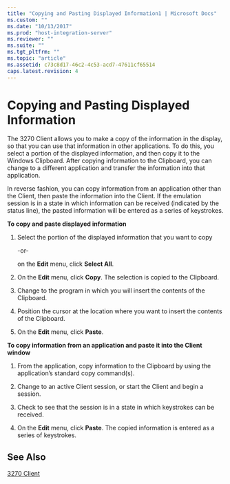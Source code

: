 ```yaml
---
title: "Copying and Pasting Displayed Information1 | Microsoft Docs"
ms.custom: ""
ms.date: "10/13/2017"
ms.prod: "host-integration-server"
ms.reviewer: ""
ms.suite: ""
ms.tgt_pltfrm: ""
ms.topic: "article"
ms.assetid: c73c8d17-46c2-4c53-acd7-47611cf65514
caps.latest.revision: 4
---
```

# Copying and Pasting Displayed Information
The 3270 Client allows you to make a copy of the information in the display, so that you can use that information in other applications. To do this, you select a portion of the displayed information, and then copy it to the Windows Clipboard. After copying information to the Clipboard, you can change to a different application and transfer the information into that application.  
  
 In reverse fashion, you can copy information from an application other than the Client, then paste the information into the Client. If the emulation session is in a state in which information can be received (indicated by the status line), the pasted information will be entered as a series of keystrokes.  
  
 **To copy and paste displayed information**  
  
1.  Select the portion of the displayed information that you want to copy  
  
     -or-  
  
     on the **Edit** menu, click **Select All**.  
  
2.  On the **Edit** menu, click **Copy**. The selection is copied to the Clipboard.  
  
3.  Change to the program in which you will insert the contents of the Clipboard.  
  
4.  Position the cursor at the location where you want to insert the contents of the Clipboard.  
  
5.  On the **Edit** menu, click **Paste**.  
  
 **To copy information from an application and paste it into the Client window**  
  
1.  From the application, copy information to the Clipboard by using the application’s standard copy command(s).  
  
2.  Change to an active Client session, or start the Client and begin a session.  
  
3.  Check to see that the session is in a state in which keystrokes can be received.  
  
4.  On the **Edit** menu, click **Paste**. The copied information is entered as a series of keystrokes.  
  
## See Also  
 [3270 Client](../core/3270-client.md)